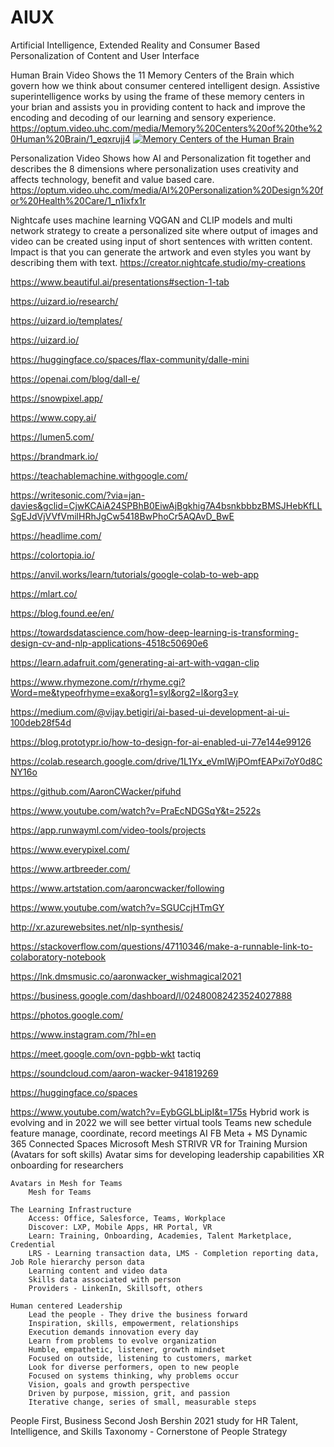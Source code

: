 # AIUX
Artificial Intelligence, Extended Reality and Consumer Based Personalization of Content and User Interface

Human Brain Video
Shows the 11 Memory Centers of the Brain which govern how we think about consumer centered intelligent design.
Assistive superintelligence works by using the frame of these memory centers in your brian and assists you in providing content to hack and improve the encoding and decoding of our learning and sensory experience.
https://optum.video.uhc.com/media/Memory%20Centers%20of%20the%20Human%20Brain/1_eqxrujj4
[![Memory Centers of the Human Brain](brain.png)](https://optum.video.uhc.com/media/Memory%20Centers%20of%20the%20Human%20Brain/1_eqxrujj4)

Personalization Video
Shows how AI and Personalization fit together and describes the 8 dimensions where personalization uses creativity and affects technology, benefit and value based care.
https://optum.video.uhc.com/media/AI%20Personalization%20Design%20for%20Health%20Care/1_n1ixfx1r

Nightcafe uses machine learning VQGAN and CLIP models and multi network strategy to create a personalized site where output of images and video can be created using input of short sentences with written content.
Impact is that you can generate the artwork and even styles you want by describing them with text.
https://creator.nightcafe.studio/my-creations


https://www.beautiful.ai/presentations#section-1-tab

https://uizard.io/research/

https://uizard.io/templates/

https://uizard.io/

https://huggingface.co/spaces/flax-community/dalle-mini

https://openai.com/blog/dall-e/

https://snowpixel.app/

https://www.copy.ai/

https://lumen5.com/

https://brandmark.io/

https://teachablemachine.withgoogle.com/

https://writesonic.com/?via=jan-davies&gclid=CjwKCAiA24SPBhB0EiwAjBgkhig7A4bsnkbbbzBMSJHebKfLLSgEJdVjVVfVmilHRhJgCw5418BwPhoCr5AQAvD_BwE

https://headlime.com/

https://colortopia.io/

https://anvil.works/learn/tutorials/google-colab-to-web-app

https://mlart.co/

https://blog.found.ee/en/

https://towardsdatascience.com/how-deep-learning-is-transforming-design-cv-and-nlp-applications-4518c50690e6

https://learn.adafruit.com/generating-ai-art-with-vqgan-clip

https://www.rhymezone.com/r/rhyme.cgi?Word=me&typeofrhyme=exa&org1=syl&org2=l&org3=y

https://medium.com/@vijay.betigiri/ai-based-ui-development-ai-ui-100deb28f54d


https://blog.prototypr.io/how-to-design-for-ai-enabled-ui-77e144e99126

https://colab.research.google.com/drive/1L1Yx_eVmIWjPOmfEAPxi7oY0d8CNY16o

https://github.com/AaronCWacker/pifuhd

https://www.youtube.com/watch?v=PraEcNDGSqY&t=2522s

https://app.runwayml.com/video-tools/projects

https://www.everypixel.com/

https://www.artbreeder.com/


https://www.artstation.com/aaroncwacker/following

https://www.youtube.com/watch?v=SGUCcjHTmGY

http://xr.azurewebsites.net/nlp-synthesis/

https://stackoverflow.com/questions/47110346/make-a-runnable-link-to-colaboratory-notebook

https://lnk.dmsmusic.co/aaronwacker_wishmagical2021

https://business.google.com/dashboard/l/02480082423524027888

https://photos.google.com/

https://www.instagram.com/?hl=en

https://meet.google.com/ovn-pgbb-wkt
tactiq

https://soundcloud.com/aaron-wacker-941819269

https://huggingface.co/spaces




https://www.youtube.com/watch?v=EybGGLbLipI&t=175s
Hybrid work is evolving and in 2022 we will see better virtual tools 
	Teams
		new schedule feature
		manage, coordinate, record meetings
	AI
		FB Meta + MS Dynamic 365 Connected Spaces
		Microsoft Mesh
		STRIVR VR for Training
		Mursion (Avatars for soft skills)
		Avatar sims for developing leadership capabilities
		XR onboarding for researchers
		
	Avatars in Mesh for Teams
		Mesh for Teams
		
	The Learning Infrastructure
		Access: Office, Salesforce, Teams, Workplace
		Discover: LXP, Mobile Apps, HR Portal, VR
		Learn: Training, Onboarding, Academies, Talent Marketplace, Credential
		LRS - Learning transaction data, LMS - Completion reporting data, Job Role hierarchy person data
		Learning content and video data
		Skills data associated with person
		Providers - LinkenIn, Skillsoft, others
	
	Human centered Leadership
		Lead the people - They drive the business forward
		Inspiration, skills, empowerment, relationships
		Execution demands innovation every day
		Learn from problems to evolve organization
		Humble, empathetic, listener, growth mindset
		Focused on outside, listening to customers, market
		Look for diverse performers, open to new people
		Focused on systems thinking, why problems occur
		Vision, goals and growth perspective
		Driven by purpose, mission, grit, and passion
		Iterative change, series of small, measurable steps

People First, Business Second
Josh Bershin 2021 study for HR
Talent, Intelligence, and Skills Taxonomy - Cornerstone of People Strategy
	













